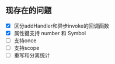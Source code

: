 
## 现存在的问题
- [x] 区分addHandler和异步invoke的回调函数
- [x] 属性键支持 number 和 Symbol
- [ ] 支持once
- [ ] 支持scope
- [ ] 重写和分离统计
